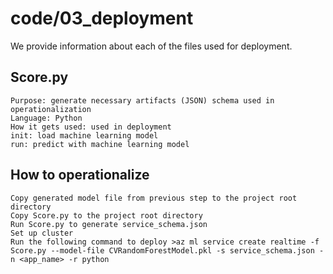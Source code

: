 # code\/03_deployment

We provide information about each of the files used for deployment.

## Score.py
    Purpose: generate necessary artifacts (JSON) schema used in operationalization
    Language: Python
    How it gets used: used in deployment
    init: load machine learning model 
    run: predict with machine learning model

## How to operationalize
    Copy generated model file from previous step to the project root directory
    Copy Score.py to the project root directory
    Run Score.py to generate service_schema.json
    Set up cluster
    Run the following command to deploy >az ml service create realtime -f Score.py --model-file CVRandomForestModel.pkl -s service_schema.json -n <app_name> -r python
